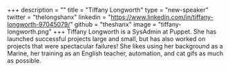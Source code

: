 +++
description = ""
title = "Tiffany Longworth"
type = "new-speaker"
twitter = "thelongshanx"
linkedin = "https://www.linkedin.com/in/tiffany-longworth-97045079/"
github = "theshanx"
image = "tiffany-longworth.png"
+++
Tiffany Longworth is a SysAdmin at Puppet. She has launched successful
projects large and small, but has also worked on projects that were
spectacular failures! She likes using her background as a Marine, her
training as an English teacher, automation, and cat gifs as much as
possible.